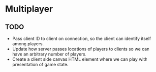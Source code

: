 # Multiplayer

## TODO

* Pass client ID to client on connection, so the client can identify itself among players.
* Update how server passes locations of players to clients so we can have an arbitrary number of players.
* Create a client side canvas HTML element where we can play with presentation of game state.
